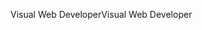 <span data-ttu-id="037ef-101">Visual Web Developer</span><span class="sxs-lookup"><span data-stu-id="037ef-101">Visual Web Developer</span></span>